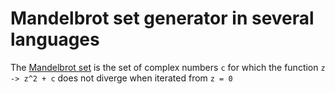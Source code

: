 Mandelbrot set generator in several languages
=============================================

The [Mandelbrot set](https://en.wikipedia.org/wiki/Mandelbrot_set)
 is the set of complex numbers `c` for which the function 
`z -> z^2 + c` does not diverge when iterated from `z = 0`

